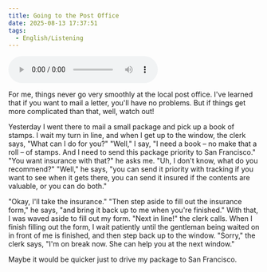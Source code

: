 ```yaml
---
title: Going to the Post Office
date: 2025-08-13 17:37:51
tags:
  - English/Listening
---
```

<audio controls src="https://cx-onedrive.pages.dev/api/raw?path=/Polyglot/ESLPod/014-going-to-the-post-office.mp3"></audio>

For me, things never go very smoothly at the local post office. I've learned that if you want to mail a letter, you'll have no problems. But if things get more complicated than that, well, watch out!

Yesterday I went there to mail a small package and pick up a book of stamps. I wait my turn in line, and when I get up to the window, the clerk says, "What can I do for you?" "Well," I say, "I need a book – no make that a roll – of stamps. And I need to send this package priority to San Francisco." "You want insurance with that?" he asks me. "Uh, I don't know, what do you recommend?" "Well," he says, "you can send it priority with tracking if you want to see when it gets there, you can send it insured if the contents are valuable, or you can do both."

"Okay, I'll take the insurance." "Then step aside to fill out the insurance form," he says, "and bring it back up to me when you're finished." With that, I was waved aside to fill out my form. "Next in line!" the clerk calls. When I finish filling out the form, I wait patiently until the gentleman being waited on in front of me is finished, and then step back up to the window. "Sorry," the clerk says, "I'm on break now. She can help you at the next window."

Maybe it would be quicker just to drive my package to San Francisco.
